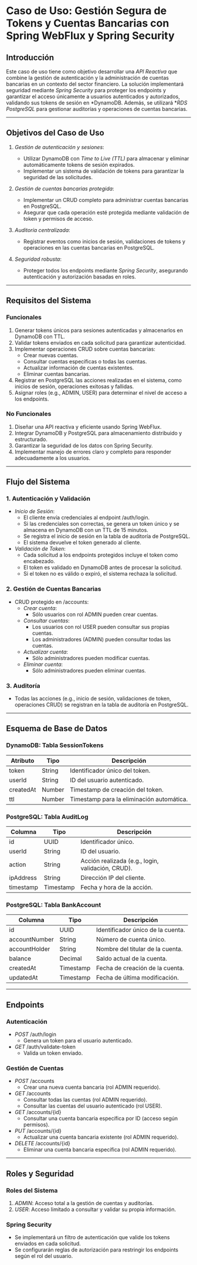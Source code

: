 # Caso de Uso: Gestión Segura de Tokens y Cuentas Bancarias con Spring WebFlux y Spring Security
 
## Introducción
Este caso de uso tiene como objetivo desarrollar una *API Reactiva* que combine la gestión de autenticación y la administración de cuentas bancarias en un contexto del sector financiero. La solución implementará seguridad mediante *Spring Security* para proteger los endpoints y garantizar el acceso únicamente a usuarios autenticados y autorizados, validando sus tokens de sesión en *DynamoDB. Además, se utilizará **RDS PostgreSQL* para gestionar auditorías y operaciones de cuentas bancarias.
 
---
 
## Objetivos del Caso de Uso
 
1. *Gestión de autenticación y sesiones*:
   - Utilizar DynamoDB con *Time to Live (TTL)* para almacenar y eliminar automáticamente tokens de sesión expirados.
   - Implementar un sistema de validación de tokens para garantizar la seguridad de las solicitudes.
 
2. *Gestión de cuentas bancarias protegida*:
   - Implementar un CRUD completo para administrar cuentas bancarias en PostgreSQL.
   - Asegurar que cada operación esté protegida mediante validación de token y permisos de acceso.
 
3. *Auditoría centralizada*:
   - Registrar eventos como inicios de sesión, validaciones de tokens y operaciones en las cuentas bancarias en PostgreSQL.
 
4. *Seguridad robusta*:
   - Proteger todos los endpoints mediante *Spring Security*, asegurando autenticación y autorización basadas en roles.
 
---
 
## Requisitos del Sistema
 
### Funcionales
1. Generar tokens únicos para sesiones autenticadas y almacenarlos en DynamoDB con TTL.
2. Validar tokens enviados en cada solicitud para garantizar autenticidad.
3. Implementar operaciones CRUD sobre cuentas bancarias:
   - Crear nuevas cuentas.
   - Consultar cuentas específicas o todas las cuentas.
   - Actualizar información de cuentas existentes.
   - Eliminar cuentas bancarias.
4. Registrar en PostgreSQL las acciones realizadas en el sistema, como inicios de sesión, operaciones exitosas y fallidas.
5. Asignar roles (e.g., ADMIN, USER) para determinar el nivel de acceso a los endpoints.
 
### No Funcionales
1. Diseñar una API reactiva y eficiente usando Spring WebFlux.
2. Integrar DynamoDB y PostgreSQL para almacenamiento distribuido y estructurado.
3. Garantizar la seguridad de los datos con Spring Security.
4. Implementar manejo de errores claro y completo para responder adecuadamente a los usuarios.
 
---
 
## Flujo del Sistema
 
### 1. Autenticación y Validación
- *Inicio de Sesión*:
  - El cliente envía credenciales al endpoint /auth/login.
  - Si las credenciales son correctas, se genera un token único y se almacena en DynamoDB con un TTL de 15 minutos.
  - Se registra el inicio de sesión en la tabla de auditoría de PostgreSQL.
  - El sistema devuelve el token generado al cliente.
- *Validación de Token*:
  - Cada solicitud a los endpoints protegidos incluye el token como encabezado.
  - El token es validado en DynamoDB antes de procesar la solicitud.
  - Si el token no es válido o expiró, el sistema rechaza la solicitud.
 
### 2. Gestión de Cuentas Bancarias
- CRUD protegido en /accounts:
  - *Crear cuenta*:
    - Sólo usuarios con rol ADMIN pueden crear cuentas.
  - *Consultar cuentas*:
    - Los usuarios con rol USER pueden consultar sus propias cuentas.
    - Los administradores (ADMIN) pueden consultar todas las cuentas.
  - *Actualizar cuenta*:
    - Sólo administradores pueden modificar cuentas.
  - *Eliminar cuenta*:
    - Sólo administradores pueden eliminar cuentas.
 
### 3. Auditoría
- Todas las acciones (e.g., inicio de sesión, validaciones de token, operaciones CRUD) se registran en la tabla de auditoría en PostgreSQL.
 
---
 
## Esquema de Base de Datos
 
### DynamoDB: Tabla SessionTokens
| Atributo      | Tipo   | Descripción                              |
|---------------|--------|------------------------------------------|
| token       | String | Identificador único del token.           |
| userId      | String | ID del usuario autenticado.              |
| createdAt   | Number | Timestamp de creación del token.         |
| ttl         | Number | Timestamp para la eliminación automática.|
 
### PostgreSQL: Tabla AuditLog
| Columna       | Tipo      | Descripción                            |
|---------------|-----------|----------------------------------------|
| id          | UUID      | Identificador único.                   |
| userId      | String    | ID del usuario.                        |
| action      | String    | Acción realizada (e.g., login, validación, CRUD). |
| ipAddress   | String    | Dirección IP del cliente.              |
| timestamp   | Timestamp | Fecha y hora de la acción.             |
 
### PostgreSQL: Tabla BankAccount
| Columna        | Tipo      | Descripción                            |
|----------------|-----------|----------------------------------------|
| id           | UUID      | Identificador único de la cuenta.      |
| accountNumber| String    | Número de cuenta único.                |
| accountHolder| String    | Nombre del titular de la cuenta.       |
| balance      | Decimal   | Saldo actual de la cuenta.             |
| createdAt    | Timestamp | Fecha de creación de la cuenta.        |
| updatedAt    | Timestamp | Fecha de última modificación.          |
 
---
 
## Endpoints
 
### Autenticación
- *POST* /auth/login  
  - Genera un token para el usuario autenticado.
- *GET* /auth/validate-token  
  - Valida un token enviado.
 
### Gestión de Cuentas
- *POST* /accounts  
  - Crear una nueva cuenta bancaria (rol ADMIN requerido).
- *GET* /accounts  
  - Consultar todas las cuentas (rol ADMIN requerido).
  - Consultar las cuentas del usuario autenticado (rol USER).
- *GET* /accounts/{id}  
  - Consultar una cuenta bancaria específica por ID (acceso según permisos).
- *PUT* /accounts/{id}  
  - Actualizar una cuenta bancaria existente (rol ADMIN requerido).
- *DELETE* /accounts/{id}  
  - Eliminar una cuenta bancaria específica (rol ADMIN requerido).
 
---
 
## Roles y Seguridad
 
### Roles del Sistema
1. *ADMIN*: Acceso total a la gestión de cuentas y auditorías.
2. *USER*: Acceso limitado a consultar y validar su propia información.
 
### Spring Security
- Se implementará un filtro de autenticación que valide los tokens enviados en cada solicitud.
- Se configurarán reglas de autorización para restringir los endpoints según el rol del usuario.
